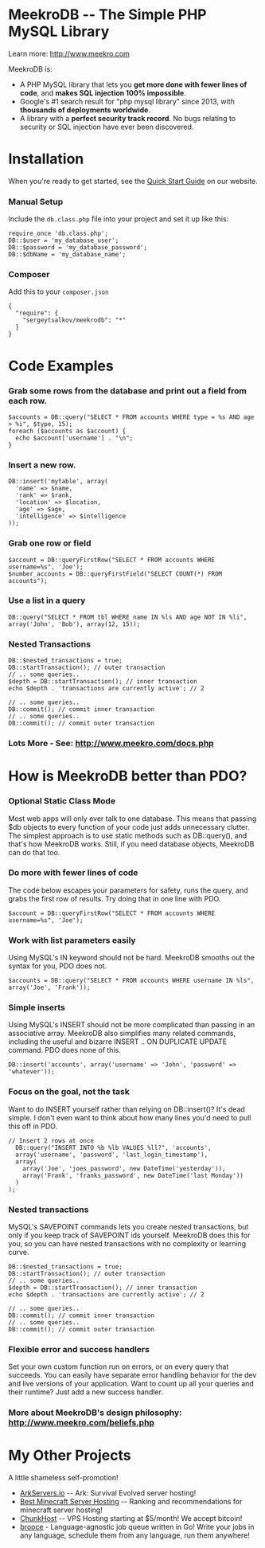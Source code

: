 MeekroDB -- The Simple PHP MySQL Library
========
Learn more: http://www.meekro.com

MeekroDB is: 

* A PHP MySQL library that lets you **get more done with fewer lines of code**, and **makes SQL injection 100% impossible**.
* Google's #1 search result for "php mysql library" since 2013, with **thousands of deployments worldwide**.
* A library with a **perfect security track record**. No bugs relating to security or SQL injection have ever been discovered.

Installation
========
When you're ready to get started, see the [Quick Start Guide](http://www.meekro.com/quickstart.php) on our website.

### Manual Setup
Include the `db.class.php` file into your project and set it up like this:

    require_once 'db.class.php';
    DB::$user = 'my_database_user';
    DB::$password = 'my_database_password';
    DB::$dbName = 'my_database_name';

### Composer
Add this to your `composer.json`

    {
      "require": {
        "sergeytsalkov/meekrodb": "*"
      }
    }

Code Examples
========
### Grab some rows from the database and print out a field from each row.

    $accounts = DB::query("SELECT * FROM accounts WHERE type = %s AND age > %i", $type, 15);
    foreach ($accounts as $account) {
      echo $account['username'] . "\n";
    }

### Insert a new row.

    DB::insert('mytable', array(
      'name' => $name,
      'rank' => $rank,
      'location' => $location,
      'age' => $age,
      'intelligence' => $intelligence
    ));
    
### Grab one row or field

	$account = DB::queryFirstRow("SELECT * FROM accounts WHERE username=%s", 'Joe');
	$number_accounts = DB::queryFirstField("SELECT COUNT(*) FROM accounts");

### Use a list in a query
	DB::query("SELECT * FROM tbl WHERE name IN %ls AND age NOT IN %li", array('John', 'Bob'), array(12, 15));

### Nested Transactions

    DB::$nested_transactions = true;
    DB::startTransaction(); // outer transaction
    // .. some queries..
    $depth = DB::startTransaction(); // inner transaction
    echo $depth . 'transactions are currently active'; // 2
     
    // .. some queries..
    DB::commit(); // commit inner transaction
    // .. some queries..
    DB::commit(); // commit outer transaction
    
### Lots More - See: http://www.meekro.com/docs.php

    
How is MeekroDB better than PDO?
========
### Optional Static Class Mode
Most web apps will only ever talk to one database. This means that 
passing $db objects to every function of your code just adds unnecessary clutter. 
The simplest approach is to use static methods such as DB::query(), and that's how 
MeekroDB works. Still, if you need database objects, MeekroDB can do that too.

### Do more with fewer lines of code
The code below escapes your parameters for safety, runs the query, and grabs 
the first row of results. Try doing that in one line with PDO.

	$account = DB::queryFirstRow("SELECT * FROM accounts WHERE username=%s", 'Joe');

### Work with list parameters easily
Using MySQL's IN keyword should not be hard. MeekroDB smooths out the syntax for you, 
PDO does not.

	$accounts = DB::query("SELECT * FROM accounts WHERE username IN %ls", array('Joe', 'Frank'));


### Simple inserts
Using MySQL's INSERT should not be more complicated than passing in an 
associative array. MeekroDB also simplifies many related commands, including 
the useful and bizarre INSERT .. ON DUPLICATE UPDATE command. PDO does none of this.

	DB::insert('accounts', array('username' => 'John', 'password' => 'whatever'));

### Focus on the goal, not the task
Want to do INSERT yourself rather than relying on DB::insert()? 
It's dead simple. I don't even want to think about how many lines 
you'd need to pull this off in PDO.

    // Insert 2 rows at once
      DB::query("INSERT INTO %b %lb VALUES %ll?", 'accounts',
      array('username', 'password', 'last_login_timestamp'),
      array(
        array('Joe', 'joes_password', new DateTime('yesterday')),
        array('Frank', 'franks_password', new DateTime('last Monday'))
      )
    );

### Nested transactions
MySQL's SAVEPOINT commands lets you create nested transactions, but only 
if you keep track of SAVEPOINT ids yourself. MeekroDB does this for you, 
so you can have nested transactions with no complexity or learning curve.

    DB::$nested_transactions = true;
    DB::startTransaction(); // outer transaction
    // .. some queries..
    $depth = DB::startTransaction(); // inner transaction
    echo $depth . 'transactions are currently active'; // 2
     
    // .. some queries..
    DB::commit(); // commit inner transaction
    // .. some queries..
    DB::commit(); // commit outer transaction

### Flexible error and success handlers
Set your own custom function run on errors, or on every query that succeeds. 
You can easily have separate error handling behavior for the dev and live 
versions of your application. Want to count up all your queries and their 
runtime? Just add a new success handler.

### More about MeekroDB's design philosophy: http://www.meekro.com/beliefs.php

My Other Projects
========
A little shameless self-promotion!

  * [ArkServers.io](https://arkservers.io) -- Ark: Survival Evolved server hosting!
  * [Best Minecraft Server Hosting](https://bestminecraft.org) -- Ranking and recommendations for minecraft server hosting!
  * [ChunkHost](https://chunkhost.com) -- VPS Hosting starting at $5/month! We accept bitcoin!
  * [brooce](https://github.com/SergeyTsalkov/brooce) - Language-agnostic job queue written in Go! Write your jobs in any language, schedule them from any language, run them anywhere!
